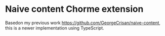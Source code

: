 # Naive content Chorme extension

Basedon my previous work https://github.com/GeorgeCrisan/naive-content, this is a newer implementation
using TypeScript.
